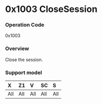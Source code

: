 # 0x1003 CloseSession

### Operation Code

0x1003

### Overview

Close the session.

### Support model

| X | Z1 | V | SC | S |
|:--|:--|:--|:--|:--|
| All | All | All | All | All |

